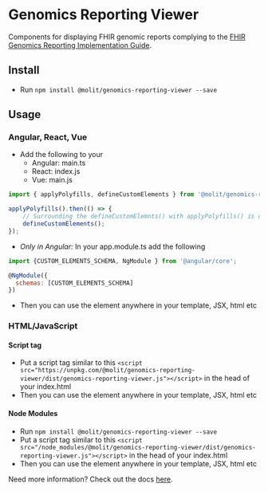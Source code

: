 # Genomics Reporting Viewer
Components for displaying FHIR genomic reports complying to the [FHIR Genomics Reporting Implementation Guide](http://hl7.org/fhir/uv/genomics-reporting/).

## Install

- Run `npm install @molit/genomics-reporting-viewer --save`

## Usage

### Angular, React, Vue

- Add the following to your 
    - Angular: main.ts
    - React: index.js
    - Vue: main.js

```js
import { applyPolyfills, defineCustomElements } from '@molit/genomics-reporting-viewer/loader';

applyPolyfills().then(() => { 
    // Surrounding the defineCustomElemnts() with applyPolyfills() is only needed if you would like to use the components on older browsers
    defineCustomElements();
});
```
- <i> Only in Angular:</i> In your app.module.ts add the following 

```js
import {CUSTOM_ELEMENTS_SCHEMA, NgModule } from '@angular/core';

@NgModule({
  schemas: [CUSTOM_ELEMENTS_SCHEMA]
})
```
- Then you can use the element anywhere in your template, JSX, html etc

### HTML/JavaScript

#### Script tag

- Put a script tag similar to this `<script src="https://unpkg.com/@molit/genomics-reporting-viewer/dist/genomics-reporting-viewer.js"></script>` in the head of your index.html
- Then you can use the element anywhere in your template, JSX, html etc

#### Node Modules
- Run `npm install @molit/genomics-reporting-viewer --save`
- Put a script tag similar to this `<script src="/node_modules/@molit/genomics-reporting-viewer/dist/genomics-reporting-viewer.js"></script>` in the head of your index.html
- Then you can use the element anywhere in your template, JSX, html etc

Need more information? Check out the docs [here](https://stenciljs.com/docs/overview).
